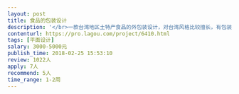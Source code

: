 ```yaml
---                
layout: post       
title: 食品的包装设计           
description: '</br>一款台湾地区土特产食品的外包装设计，对台湾风格比较擅长，有包装设计经验。一共两款食品，风格相同，需要在2周内完成设计。具体信息详谈。</br>'     
contenturl: https://pro.lagou.com/project/6410.html      
tags: [平面设计]            
salary: 3000-5000元          
publish_time: 2018-02-25 15:53:10         
review: 1022人                   
apply: 7人                   
recommend: 5人                   
time_range: 1-2周              
---                 
```

